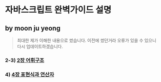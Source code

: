 # 자바스크립트 완벽가이드 설명

## by moon ju yeong

> 최대한 제가 이해한 내용으로 썼습니다.
> 이전에 썼던거라 오류가 있을 수 있으니 다시 업데이트하겠습니다.

### 2-3) [2장 어휘구조](./ch.02-03/README.md)

### 4) [4장 표현식과 연산자](./ch.04/README.md)
